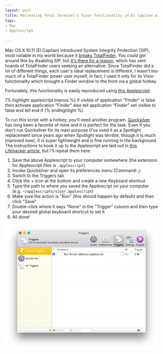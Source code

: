 ```yaml
---
layout: post
title: Recreating Total Terminal's Visor Functionality in El Capitan with Applescript and Quicksilver
tags:
- Mac
- Applescript

---
```


Mac OS X 10.11 (El Capitan) introduced System Integrity Protection (SIP), most notable in my world because it [breaks TotalFinder](http://discuss.binaryage.com/t/totalfinder-status-under-os-x-10-11-el-capitan/3858). You could get around this by disabling SIP, but [it's there for a reason](http://arstechnica.com/apple/2015/09/os-x-10-11-el-capitan-the-ars-technica-review/8/#h1), which has sent hoards of TotalFinder users seeking an alternative. Since TotalFinder did a lot of different things, each user's ideal replacement is different. I wasn't too much of a TotalFinder power user myself, in fact, I used it only for its Visor functionality which brought a Finder window to the front via a global hotkey.

Fortunately, this functionality is easily reproduced using [this Applescript](http://superuser.com/a/980960/539317):

{% highlight applescript linenos %}
if visible of application "Finder" is false then
    activate application "Finder"
else
    tell application "Finder"
        set visible to false
    end tell
end if
{% endhighlight %}

To run this script with a hotkey, you'll need another program. [Quicksilver](https://qsapp.com/) has long been a favorite of mine and it is perfect for the task. Even if you don't run Quicksilver for its main purpose (I've used it as a Spotlight replacement since years ago when Spotlight was terrible, though it is much improved now), it is super lightweight and is fine running in the background. The instructions to hook it up to the Applescript are laid out in [this Lifehacker article](http://lifehacker.com/5749811/turn-any-action-into-a-keyboard-shortcut-on-your-mac), but I'll repeat them here:

1. Save the above Applescript to your computer somewhere (the extension for Applescript files is `.applescript`)
2. Invoke Quicksilver and open its preferences menu (Command-,)
3. Switch to the Triggers tab
4. Click the + icon at the bottom and create a new Keyboard shortcut
5. Type the path to where you saved the Applescript on your computer (e.g. `~/applescripts/visor.applescript`)
6. Make sure the action is "Run" (this should happen by default) and then click "Save"
7. Double-click where it says "None" in the "Trigger" column and then type your desired global keyboard shortcut to set it
8. All done!

![Quicksilver Triger Menu](/assets/quicksilver.png)

